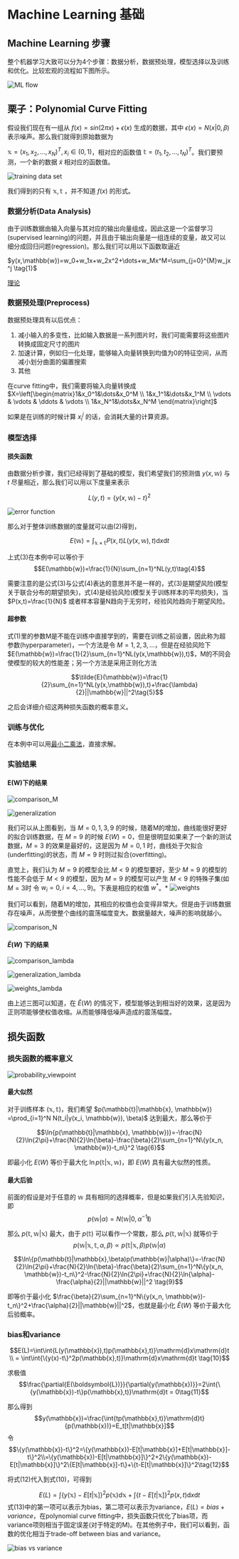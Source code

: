 # Machine Learning 基础

## Machine Learning 步骤
整个机器学习大致可以分为4个步骤：数据分析，数据预处理，模型选择以及训练和优化。比较宏观的流程如下图所示。

![ML flow](https://github.com/Lehyu/lehyu.github.com/blob/master/image/PRML/chap1/ML-flow.png?raw=true)

## 栗子：Polynomial Curve Fitting

假设我们现在有一组从 $f(x)=sin(2\pi x)+\epsilon(x)$ 生成的数据，其中 $\epsilon(x)=N(x|0,\beta)$ 表示噪声。那么我们就得到原始数据为

$\mathbb{x}=(x_1,x_2,\dots,x_N)^T,x_i\in(0,1)$，相对应的函数值 $\mathbb{t}=(t_1,t_2,\dots,t_N)^T$。我们要预测，一个新的数据 $\tilde{x}$ 相对应的函数值。

![training data set](https://github.com/Lehyu/lehyu.github.com/blob/master/image/PRML/chap1/curve-fitting-points.png?raw=true)

我们得到的只有 $\mathbb{x},\mathbb{t}$ ，并不知道 $f(x)$ 的形式。
### 数据分析(Data Analysis)

由于训练数据由输入向量与其对应的输出向量组成，因此这是一个监督学习(supervised learning)的问题，并且由于输出向量是一组连续的变量，故又可以细分成回归问题(regression)。那么我们可以用以下函数取逼近

$y(x,\mathbb{w})=w_0+w_1x+w_2x^2+\dots+w_Mx^M=\sum_{j=0}^{M}w_jx^j \tag{1}$

[理论]()
### 数据预处理(Preprocess)
数据预处理具有以后优点：
1. 减小输入的多变性，比如输入数据是一系列图片时，我们可能需要将这些图片转换成固定尺寸的图片
2. 加速计算，例如归一化处理，能够输入向量转换到均值为0的特征空间，从而减小划分曲面的偏置搜索
3. 其他

在curve fitting中，我们需要将输入向量转换成 $X=\left[\begin{matrix}1&x_0^1&\dots&x_0^M \\ 1&x_1^1&\dots&x_1^M \\  \vdots & \vdots & \ddots & \vdots \\ 1&x_N^1&\dots&x_N^M \end{matrix}\right]$

如果是在训练的时候计算 $x_i^j$ 的话，会消耗大量的计算资源。
### 模型选择
#### 损失函数
由数据分析步骤，我们已经得到了基础的模型，我们希望我们的预测值 $y(x,\mathbb{w})$ 与 $t$ 尽量相近，那么我们可以用以下度量来表示

$$L(y,t)=\{y(x,\mathbb{w})-t\}^2\tag{2}$$

![error function](https://github.com/Lehyu/lehyu.github.com/blob/master/image/PRML/chap1/polynomial_curve_fitting_error_function.png?raw=true)

那么对于整体训练数据的度量就可以由(2)得到，

$$E(\mathbb{w})=\int_{\mathbb{x}\times\mathbb{t}}{P(x,t)L(y(x,\mathbb{w}),t)}\mathrm{d}x\mathrm{d}t \tag{3}$$

上式(3)在本例中可以等价于
$$E(\mathbb{w})=\frac{1}{N}\sum_{n=1}^NL(y,t)\tag{4}$$

需要注意的是公式(3)与公式(4)表达的意思并不是一样的，式(3)是期望风险(模型关于联合分布的期望损失)，式(4)是经验风险(模型关于训练样本的平均损失)，当 $P(x,t)=\frac{1}{N}$ 或者样本容量N趋向于无穷时，经验风险趋向于期望风险。

#### 超参数

式(1)里的参数M是不能在训练中直接学到的，需要在训练之前设置，因此称为超参数(hyperparameter)，一个方法是令 $M=1,2,3,\dots$，但是在经验风险下  $E(\mathbb{w})=\frac{1}{2}\sum_{n=1}^NL(y(x,\mathbb{w}),t)$，M的不同会使模型的较大的性能差；另一个方法是采用正则化方法

$$\tilde{E}(\mathbb{w})=\frac{1}{2}\sum_{n=1}^NL(y(x,\mathbb{w}),t)+\frac{\lambda}{2}||\mathbb{w}||^2\tag{5}$$

之后会详细介绍这两种损失函数的概率意义。

### 训练与优化

在本例中可以用[最小二乘法]()，直接求解。

### 实验结果
#### E(W)下的结果

![comparison_M](https://github.com/Lehyu/lehyu.github.com/blob/master/image/PRML/chap1/comparison_M.png?raw=true)

![generalization](https://github.com/Lehyu/lehyu.github.com/blob/master/image/PRML/chap1/generalization.png?raw=true)

我们可以从上图看到，当 $M=0,1,3,9$ 的时候，随着M的增加，曲线能很好更好的拟合训练数据，在 $M=9$ 的时候 $E(W)=0$，但是很明显如果来了一个新的测试数据，$M=3$ 的效果是最好的，这是因为 $M=0,1$ 时，曲线处于欠拟合(underfitting)的状态，而 $M=9$ 时则过拟合(overfitting)。

直觉上，我们认为 $M=9$ 的模型会比 $M<9$ 的模型要好，至少 $M=9$ 的模型的性能不会低于 $M<9$ 的模型，因为 $M=9$ 的模型可以产生 $M<9$ 的特殊子集(如 $M=3$时 令 $w_i=0, i = 4,\dots,9$)。下表是相应的权值 $w^*$。*
![weights](https://github.com/Lehyu/lehyu.github.com/blob/master/image/PRML/chap1/weights.png?raw=true)

我们可以看到，随着M的增加，其相应的权值也会变得非常大。但是由于训练数据存在噪声，从而使整个曲线的震荡幅度变大。数据量越大，噪声的影响就越小。

![comparison_N](https://github.com/Lehyu/lehyu.github.com/blob/master/image/PRML/chap1/comparison_N_M.png?raw=true)

#### $\tilde{E}(W)$ 下的结果
![comparison_lambda](https://github.com/Lehyu/lehyu.github.com/blob/master/image/PRML/chap1/comparison_lambda.png?raw=true)

![generalization_lambda](https://github.com/Lehyu/lehyu.github.com/blob/master/image/PRML/chap1/generalization_lambda.png?raw=true)

![weights_lambda](https://github.com/Lehyu/lehyu.github.com/blob/master/image/PRML/chap1/weights_lambda.png?raw=true)

由上述三图可以知道，在 $\tilde{E}(W)$ 的情况下，模型能够达到相当好的效果，这是因为正则项能够使权值收缩。从而能够降低噪声造成的震荡幅度。

## 损失函数

### 损失函数的概率意义
![probability_viewpoint](https://github.com/Lehyu/lehyu.github.com/blob/master/image/PRML/chap1/probability_viewpoint.png?raw=true)

#### 最大似然
对于训练样本 $(\mathbb{x}, \mathbb{t})$，我们希望 $p(\mathbb{t}|\mathbb{x}, \mathbb{w}) =\prod_{i=1}^N N(t_i|y(x_i, \mathbb{w}), \beta)$ 达到最大，那么等价于

$$\ln{p(\mathbb{t}|\mathbb{x}, \mathbb{w})}=-\frac{N}{2}\ln{2\pi}+\frac{N}{2}\ln{\beta}-\frac{\beta}{2}\sum_{n=1}^N\{y(x_n, \mathbb{w})-t_n\}^2 \tag{6}$$

即最小化 $E(W)$ 等价于最大化 $\ln{p(\mathbb{t}|\mathbb{x}, \mathbb{w})}$，即 $E(W)$ 具有最大似然的性质。

#### 最大后验

前面的假设是对于任意的 $\mathbb{w}$ 具有相同的选择概率，但是如果我们引入先验知识，即
$$p(\mathbb{w}|\alpha)=N(\mathbb{w}|0,\alpha^{-1}\boldsymbol{I}) \tag{7}$$

那么 $p(\mathbb{t},\mathbb{w}|\mathbb{x})$ 最大，由于 $p(\mathbb{t})$ 可以看作一个常数，那么 $p(\mathbb{t},\mathbb{w}|\mathbb{x})$ 就等价于
$$p(\mathbb{w}|\mathbb{x}, \mathbb{t}, \alpha,\beta)\propto p(\mathbb{t}|\mathbb{x},\beta)p(\mathbb{w}|\alpha)\tag{8}$$

$$\ln\{p(\mathbb{t}|\mathbb{x},\beta)p(\mathbb{w}|\alpha)\}=-\frac{N}{2}\ln{2\pi}+\frac{N}{2}\ln{\beta}-\frac{\beta}{2}\sum_{n=1}^N\{y(x_n, \mathbb{w})-t_n\}^2-\frac{N}{2}\ln{2\pi}+\frac{N}{2}\ln{\alpha}-\frac{\alpha}{2}||\mathbb{w}||^2 \tag{9}$$

即等价于最小化 $\frac{\beta}{2}\sum_{n=1}^N\{y(x_n, \mathbb{w})-t_n\}^2+\frac{\alpha}{2}||\mathbb{w}||^2$，也就是最小化 $\tilde{E}(W)$ 等价于最大化后验概率。

### bias和variance
$$E(L)=\int\int{L(y(\mathbb{x}),t)p(\mathbb{x},t)}\mathrm{d}x\mathrm{d}t \\ = \int\int{\{y(x)-t\}^2p(\mathbb{x},t)}\mathrm{d}x\mathrm{d}t \tag{10}$$

求极值
$$\frac{\partial{E(\boldsymbol{L})}}{\partial{y(\mathbb{x})}}=2\int{\{y(\mathbb{x})-t\}p(\mathbb{x},t)}\mathrm{d}t = 0\tag{11}$$

那么得到
$$y(\mathbb{x})=\frac{\int{tp(\mathbb{x},t)}\mathrm{d}t}{p(\mathbb{x})}=E_t[t|\mathbb{x}]$$
令
$$\{y(\mathbb{x})-t\}^2=\{y(\mathbb{x})-E[t|\mathbb{x}]+E[t|\mathbb{x}]-t\}^2\\=\{y(\mathbb{x})-E[t|\mathbb{x}]\}^2+2\{y(\mathbb{x})-E[t|\mathbb{x}]\}^2\{E[t|\mathbb{x}]-t\}+\{t-E[t|\mathbb{x}]\}^2\tag{12}$$

将式(12)代入到式(10)，可得到

$$E(L)=\int{\{y(\mathbb{x})-E[t|\mathbb{x}]\}^2p(\mathbb{x})}\mathrm{d}\mathbb{x}+\int{\{t-E[t|\mathbb{x}]\}^2p(x,t)}\mathrm{d}x\mathrm{d}t \tag{13}$$
式(13)中的第一项可以表示为bias，第二项可以表示为variance，$E(L)=bias+variance$，在polynomial curve fitting中，损失函数只优化了bias项，而variance项则相当于固定误差(对于特定的M)。在其他例子中，我们可以看到，函数的优化相当于trade-off between bias and variance。

![bias vs variance](https://github.com/Lehyu/lehyu.github.com/blob/master/image/PRML/chap1/bias_variance.png?raw=true)
